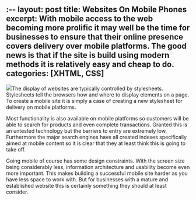 :-- 
layout: post
title: Websites On Mobile Phones
excerpt: With mobile access to the web becoming more prolific it may well be the time for businesses to ensure that their online presence covers delivery over mobile platforms. The good news is that if the site is build using modern methods it is relatively easy and cheap to do.
categories: [XHTML, CSS]
---
![][1]The display of websites are typically controlled by stylesheets. Stylesheets tell the browsers how and where to display elements on a page. To create a mobile site it is simply a case of creating a new stylesheet for delivery on mobile platforms.

Most functionality is also available on mobile platforms so customers will be able to search for products and even complete transactions. Granted this is an untested technology but the barriers to entry are extremely low. Furthermore the major search engines have all created indexes specifically aimed at mobile content so it is clear that they at least think this is going to take off.

Going mobile of course has some design constraints. With the screen size being considerably less, information architecture and usability become even more important. This makes building a successful mobile site harder as you have less space to work with. But for businesses with a mature and established website this is certainly something they should at least consider.

 [1]: http://www.shapeshed.com/uploaded/Image/knowledge/mobile.jpg
	
